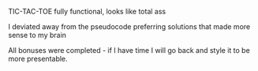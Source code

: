 TIC-TAC-TOE fully functional, looks like total ass

I deviated away from the pseudocode preferring solutions that made more sense to my brain

All bonuses were completed - if I have time I will go back and style it to be more presentable.